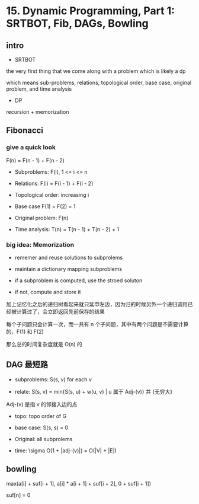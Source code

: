 # 15. Dynamic Programming, Part 1: SRTBOT, Fib, DAGs, Bowling

## intro

- SRTBOT

the very first thing that we come along with a problem which is likely a dp

which means sub-problems, relations, topological order, base case, original problem, and time analysis

- DP

recursion + memorization

## Fibonacci

### give a quick look

F(n) = F(n - 1) + F(n - 2)

- Subproblems: F(i), 1 <= i <= n

- Relations: F(i) = F(i - 1) + F(i - 2)

- Topological order: increasing i

- Base case F(1) = F(2) = 1

- Original problem: F(n)

- Time analysis: T(n) = T(n - 1) + T(n - 2) + 1

### big idea: Memorization

- rememer and reuse solutions to subprolems

- maintain a dictionary mapping subproblems

- if a subproblem is computed, use the stroed soluton

- if not, compute and store it

加上记忆化之后的递归树看起来就只延申左边，因为归的时候另外一个递归调用已经被计算过了，会立即返回先前保存的结果

每个子问题只会计算一次，而一共有 n 个子问题，其中有两个问题是不需要计算的，F(1) 和 F(2)

那么总的时间复杂度就是 O(n) 的

## DAG 最短路

- subproblems: S(s, v) for each v

- relate: S(s, v) = min{S(s, u) + w(u, v)  | u 属于 Adj-(v)} 并 {无穷大}

Adj-(v) 是指 v 的邻接入边的点

- topo: topo order of G

- base case: S(s, s) = 0

- Original: all subprolems

- time: \sigma O(1 + |adj-(v)|) = O(|V| + |E|)

## bowling

max(a[i] + suf[i + 1], a[i] * a[i + 1] + suf[i + 2], 0 + suf[i + 1])

suf[n] = 0